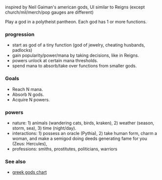 inspired by Neil Gaiman's american gods, 
UI similar to Reigns (except church/mil/merch/pop gauges are different)

Play a god in a polytheist pantheon.
Each god has 1 or more functions.


### progression
* start as god of a tiny function (god of jewelry, cheating husbands, padlocks)
* gain popularity/power/mana by taking decisions, like in Reigns.
* powers unlock at certain mana thresholds.
* spend mana to absorb/take over functions from smaller gods.

### Goals
* Reach N mana.
* Absorb N gods.
* Acquire N powers.

### powers
* nature: 1) animals (wandering cats, birds, kraken), 2) weather (season, storm, sea), 3) time (night/day).
* interactions: 1) possess an oracle (Pythia), 2) take human form, charm a woman, and make a semigod doing deeds generating fame for you (Zeus: Hercules), 
* professions: smiths, prostitutes, politicians, warriors

### See also
* [greek gods chart](https://ludios.org/greekgods/greek-tree-full.png)
